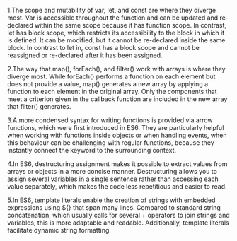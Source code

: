 1.The scope and mutability of var, let, and const are where they diverge most. Var is accessible throughout the function and can be updated and re-declared within the same scope because it has function scope. In contrast, let has block scope, which restricts its accessibility to the block in which it is defined. It can be modified, but it cannot be re-declared inside the same block. In contrast to let in, const has a block scope and cannot be reassigned or re-declared after it has been assigned.

2.The way that map(), forEach(), and filter() work with arrays is where they diverge most. While forEach() performs a function on each element but does not provide a value, map() generates a new array by applying a function to each element in the original array. Only the components that meet a criterion given in the callback function are included in the new array that filter() generates.

3.A more condensed syntax for writing functions is provided via arrow functions, which were first introduced in ES6. They are particularly helpful when working with functions inside objects or when handling events, when this behaviour can be challenging with regular functions, because they instantly connect the keyword to the surrounding context.

4.In ES6, destructuring assignment makes it possible to extract values from arrays or objects in a more concise manner. Destructuring allows you to assign several variables in a single sentence rather than accessing each value separately, which makes the code less repetitious and easier to read.

5.In ES6, template literals enable the creation of strings with embedded expressions using ${} that span many lines. Compared to standard string concatenation, which usually calls for several + operators to join strings and variables, this is more adaptable and readable. Additionally, template literals facilitate dynamic string formatting.